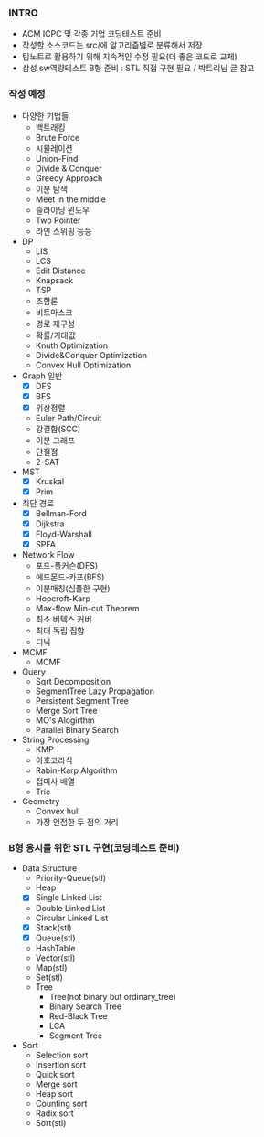 ### INTRO

- ACM ICPC 및 각종 기업 코딩테스트 준비
- 작성할 소스코드는 src/에 알고리즘별로 분류해서 저장
- 팀노트로 활용하기 위해 지속적인 수정 필요(더 좋은 코드로 교체)
- 삼성 sw역량테스트 B형 준비 : STL 직접 구현 필요 / 박트리님 글 참고

### 작성 예정
- 다양한 기법들
  - 백트래킹
  - Brute Force
  - 시뮬레이션
  - Union-Find
  - Divide & Conquer
  - Greedy Approach
  - 이분 탐색
  - Meet in the middle
  - 슬라이딩 윈도우
  - Two Pointer
  - 라인 스위핑 등등
- DP
  - LIS
  - LCS
  - Edit Distance
  - Knapsack
  - TSP
  - 조합론
  - 비트마스크
  - 경로 재구성
  - 확률/기대값
  - Knuth Optimization
  - Divide&Conquer Optimization
  - Convex Hull Optimization
- Graph 일반
  - [x] DFS
  - [x] BFS
  - [x] 위상정렬
  - Euler Path/Circuit
  - 강결합(SCC)
  - 이분 그래프
  - 단절점
  - 2-SAT
- MST
  - [x] Kruskal
  - [x] Prim
- 최단 경로
  - [x] Bellman-Ford
  - [x] Dijkstra
  - [x] Floyd-Warshall
  - [x] SPFA
- Network Flow
  - 포드-풀커슨(DFS)
  - 에드몬드-카프(BFS)
  - 이분매칭(심플한 구현)
  - Hopcroft-Karp
  - Max-flow Min-cut Theorem
  - 최소 버텍스 커버
  - 최대 독립 집합
  - 디닉
- MCMF
  - MCMF
- Query
  - Sqrt Decomposition
  - SegmentTree Lazy Propagation
  - Persistent Segment Tree
  - Merge Sort Tree
  - MO's Alogirthm
  - Parallel Binary Search
- String Processing
  - KMP
  - 아호코라식
  - Rabin-Karp Algorithm
  - 접미사 배열
  - Trie
- Geometry
  - Convex hull
  - 가장 인접한 두 점의 거리
  
### B형 응시를 위한 STL 구현(코딩테스트 준비)
- Data Structure
  - Priority-Queue(stl)
  - Heap
  - [x] Single Linked List
  - Double Linked List
  - Circular Linked List
  - [x] Stack(stl)
  - [x] Queue(stl)
  - HashTable
  - Vector(stl)
  - Map(stl)
  - Set(stl)
  - Tree
    - Tree(not binary but ordinary_tree)
    - Binary Search Tree
    - Red-Black Tree
    - LCA
    - Segment Tree
- Sort
  - Selection sort
  - Insertion sort
  - Quick sort
  - Merge sort
  - Heap sort
  - Counting sort
  - Radix sort
  - Sort(stl)

